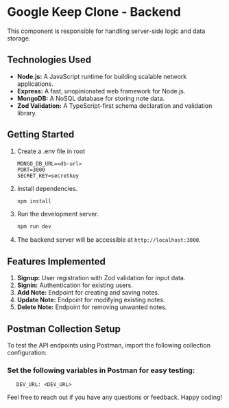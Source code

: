 # Google Keep Clone - Backend

This component is responsible for handling server-side logic and data storage.

## Technologies Used

- **Node.js:** A JavaScript runtime for building scalable network applications.
- **Express:** A fast, unopinionated web framework for Node.js.
- **MongoDB:** A NoSQL database for storing note data.
- **Zod Validation:** A TypeScript-first schema declaration and validation library.

## Getting Started

1. Create a .env file in root

   ```.env
   MONGO_DB_URL=<db-url>
   PORT=3000
   SECRET_KEY=secretkey
   ```

2. Install dependencies.

   ```bash
   npm install
   ```

3. Run the development server.

   ```bash
   npm run dev
   ```

4. The backend server will be accessible at `http://localhost:3000`.

## Features Implemented

1. **Signup:** User registration with Zod validation for input data.
2. **Signin:** Authentication for existing users.
3. **Add Note:** Endpoint for creating and saving notes.
4. **Update Note:** Endpoint for modifying existing notes.
5. **Delete Note:** Endpoint for removing unwanted notes.

## Postman Collection Setup

To test the API endpoints using Postman, import the following collection configuration:

### Set the following variables in Postman for easy testing:

```text
   DEV_URL: <DEV_URL>
```

Feel free to reach out if you have any questions or feedback. Happy coding!
